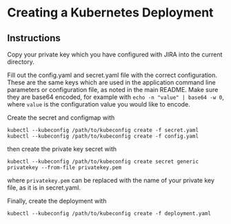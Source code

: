 # Creating a Kubernetes Deployment

## Instructions

Copy your private key which you have configured with JIRA into the
current directory.

Fill out the config.yaml and secret.yaml file with the correct
configuration. These are the same keys which are used in the application
command line parameters or configuration file, as noted in the main
README. Make sure they are base64 encoded, for example with
`echo -n "value" | base64 -w 0`, where `value` is the configuration
value you would like to encode.

Create the secret and configmap with

```
kubectl --kubeconfig /path/to/kubeconfig create -f secret.yaml
kubectl --kubeconfig /path/to/kubeconfig create -f config.yaml
```

then create the private key secret with

```
kubectl --kubeconfig /path/to/kubeconfig create secret generic privatekey --from-file privatekey.pem
```

where `privatekey.pem` can be replaced with the name of your private key
file, as it is in secret.yaml.

Finally, create the deployment with

```
kubectl --kubeconfig /path/to/kubeconfig create -f deployment.yaml
```
